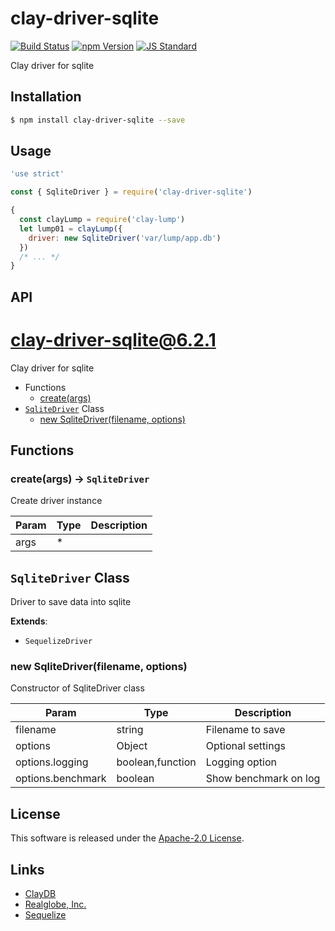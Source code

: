 clay-driver-sqlite
==========

<!---
This file is generated by ape-tmpl. Do not update manually.
--->

<!-- Badge Start -->
<a name="badges"></a>

[![Build Status][bd_travis_shield_url]][bd_travis_url]
[![npm Version][bd_npm_shield_url]][bd_npm_url]
[![JS Standard][bd_standard_shield_url]][bd_standard_url]

[bd_repo_url]: https://github.com/realglobe-Inc/clay-driver-sqlite
[bd_travis_url]: http://travis-ci.org/realglobe-Inc/clay-driver-sqlite
[bd_travis_shield_url]: http://img.shields.io/travis/realglobe-Inc/clay-driver-sqlite.svg?style=flat
[bd_travis_com_url]: http://travis-ci.com/realglobe-Inc/clay-driver-sqlite
[bd_travis_com_shield_url]: https://api.travis-ci.com/realglobe-Inc/clay-driver-sqlite.svg?token=
[bd_license_url]: https://github.com/realglobe-Inc/clay-driver-sqlite/blob/master/LICENSE
[bd_codeclimate_url]: http://codeclimate.com/github/realglobe-Inc/clay-driver-sqlite
[bd_codeclimate_shield_url]: http://img.shields.io/codeclimate/github/realglobe-Inc/clay-driver-sqlite.svg?style=flat
[bd_codeclimate_coverage_shield_url]: http://img.shields.io/codeclimate/coverage/github/realglobe-Inc/clay-driver-sqlite.svg?style=flat
[bd_gemnasium_url]: https://gemnasium.com/realglobe-Inc/clay-driver-sqlite
[bd_gemnasium_shield_url]: https://gemnasium.com/realglobe-Inc/clay-driver-sqlite.svg
[bd_npm_url]: http://www.npmjs.org/package/clay-driver-sqlite
[bd_npm_shield_url]: http://img.shields.io/npm/v/clay-driver-sqlite.svg?style=flat
[bd_standard_url]: http://standardjs.com/
[bd_standard_shield_url]: https://img.shields.io/badge/code%20style-standard-brightgreen.svg

<!-- Badge End -->


<!-- Description Start -->
<a name="description"></a>

Clay driver for sqlite

<!-- Description End -->


<!-- Overview Start -->
<a name="overview"></a>



<!-- Overview End -->


<!-- Sections Start -->
<a name="sections"></a>

<!-- Section from "doc/guides/01.Installation.md.hbs" Start -->

<a name="section-doc-guides-01-installation-md"></a>

Installation
-----

```bash
$ npm install clay-driver-sqlite --save
```


<!-- Section from "doc/guides/01.Installation.md.hbs" End -->

<!-- Section from "doc/guides/02.Usage.md.hbs" Start -->

<a name="section-doc-guides-02-usage-md"></a>

Usage
---------

```javascript
'use strict'

const { SqliteDriver } = require('clay-driver-sqlite')

{
  const clayLump = require('clay-lump')
  let lump01 = clayLump({
    driver: new SqliteDriver('var/lump/app.db')
  })
  /* ... */
}

```


<!-- Section from "doc/guides/02.Usage.md.hbs" End -->

<!-- Section from "doc/guides/03.API.md.hbs" Start -->

<a name="section-doc-guides-03-a-p-i-md"></a>

API
---------

# clay-driver-sqlite@6.2.1

Clay driver for sqlite

+ Functions
  + [create(args)](#clay-driver-sqlite-function-create)
+ [`SqliteDriver`](#clay-driver-sqlite-class) Class
  + [new SqliteDriver(filename, options)](#clay-driver-sqlite-class-sqlite-driver-constructor)

## Functions

<a class='md-heading-link' name="clay-driver-sqlite-function-create" ></a>

### create(args) -> `SqliteDriver`

Create driver instance

| Param | Type | Description |
| ----- | --- | -------- |
| args | * |  |



<a class='md-heading-link' name="clay-driver-sqlite-class"></a>

## `SqliteDriver` Class

Driver to save data into sqlite

**Extends**:

+ `SequelizeDriver`



<a class='md-heading-link' name="clay-driver-sqlite-class-sqlite-driver-constructor" ></a>

### new SqliteDriver(filename, options)

Constructor of SqliteDriver class

| Param | Type | Description |
| ----- | --- | -------- |
| filename | string | Filename to save |
| options | Object | Optional settings |
| options.logging | boolean,function | Logging option |
| options.benchmark | boolean | Show benchmark on log |







<!-- Section from "doc/guides/03.API.md.hbs" End -->


<!-- Sections Start -->


<!-- LICENSE Start -->
<a name="license"></a>

License
-------
This software is released under the [Apache-2.0 License](https://github.com/realglobe-Inc/clay-driver-sqlite/blob/master/LICENSE).

<!-- LICENSE End -->


<!-- Links Start -->
<a name="links"></a>

Links
------

+ [ClayDB][clay_d_b_url]
+ [Realglobe, Inc.][realglobe,_inc__url]
+ [Sequelize][sequelize_url]

[clay_d_b_url]: https://github.com/realglobe-Inc/claydb
[realglobe,_inc__url]: http://realglobe.jp
[sequelize_url]: http://docs.sequelizejs.com/

<!-- Links End -->
